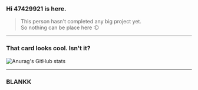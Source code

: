 ### Hi 47429921 is here.
>This person hasn't completed any big project yet.  
>So nothing can be place here :D  

***

### That card looks cool. Isn't it?  
![Anurag's GitHub stats](https://github-readme-stats.vercel.app/api?username=47429921&show_icons=true&theme=dark)

***

### BLANKK
